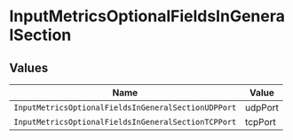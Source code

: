 # InputMetricsOptionalFieldsInGeneralSection


## Values

| Name                                                | Value                                               |
| --------------------------------------------------- | --------------------------------------------------- |
| `InputMetricsOptionalFieldsInGeneralSectionUDPPort` | udpPort                                             |
| `InputMetricsOptionalFieldsInGeneralSectionTCPPort` | tcpPort                                             |